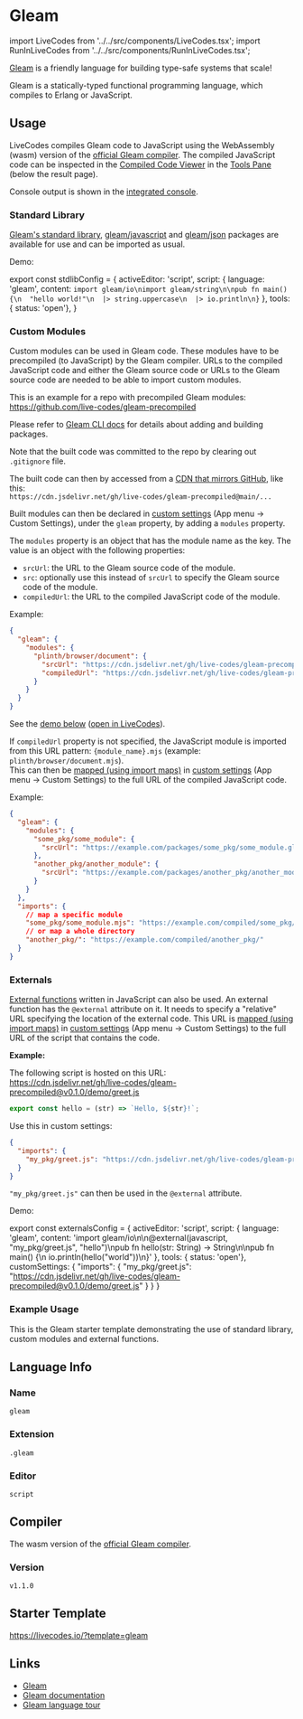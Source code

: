# Gleam

import LiveCodes from '../../src/components/LiveCodes.tsx';
import RunInLiveCodes from '../../src/components/RunInLiveCodes.tsx';

[Gleam](https://gleam.run) is a friendly language for building type-safe systems that scale!

Gleam is a statically-typed functional programming language, which compiles to Erlang or JavaScript.

## Usage

LiveCodes compiles Gleam code to JavaScript using the WebAssembly (wasm) version of the [official Gleam compiler](https://github.com/gleam-lang/gleam). The compiled JavaScript code can be inspected in the [Compiled Code Viewer](../features/compiled-code.md) in the [Tools Pane](../features/tools-pane.md) (below the result page).

Console output is shown in the [integrated console](../features/console.md).

### Standard Library

[Gleam's standard library](https://hexdocs.pm/gleam_stdlib/), [gleam/javascript](https://hexdocs.pm/gleam_javascript/) and [gleam/json](https://hexdocs.pm/gleam_json/) packages are available for use and can be imported as usual.

Demo:

export const stdlibConfig = {
activeEditor: 'script',
script: {
language: 'gleam',
content: `import gleam/io\nimport gleam/string\n\npub fn main() {\n  "hello world!"\n  |> string.uppercase\n  |> io.println\n}`
},
tools: { status: 'open'},
}

<LiveCodes config={stdlibConfig}></LiveCodes>

### Custom Modules

Custom modules can be used in Gleam code. These modules have to be precompiled (to JavaScript) by the Gleam compiler. URLs to the compiled JavaScript code and either the Gleam source code or URLs to the Gleam source code are needed to be able to import custom modules.

This is an example for a repo with precompiled Gleam modules:  
https://github.com/live-codes/gleam-precompiled

Please refer to [Gleam CLI docs](https://gleam.run/writing-gleam/command-line-reference/) for details about adding and building packages.

Note that the built code was committed to the repo by clearing out `.gitignore` file.

The built code can then by accessed from a [CDN that mirrors GitHub](https://www.jsdelivr.com/?docs=gh), like this:  
`https://cdn.jsdelivr.net/gh/live-codes/gleam-precompiled@main/...`

Built modules can then be declared in [custom settings](../advanced/custom-settings.md) (App menu → Custom Settings), under the `gleam` property, by adding a `modules` property.

The `modules` property is an object that has the module name as the key. The value is an object with the following properties:

- `srcUrl`: the URL to the Gleam source code of the module.
- `src`: optionally use this instead of `srcUrl` to specify the Gleam source code of the module.
- `compiledUrl`: the URL to the compiled JavaScript code of the module.

Example:

```json title="Custom Settings"
{
  "gleam": {
    "modules": {
      "plinth/browser/document": {
        "srcUrl": "https://cdn.jsdelivr.net/gh/live-codes/gleam-precompiled@v0.1.0/build/packages/plinth/src/plinth/browser/document.gleam",
        "compiledUrl": "https://cdn.jsdelivr.net/gh/live-codes/gleam-precompiled@v0.1.0/build/dev/javascript/plinth/plinth/browser/document.mjs"
      }
    }
  }
}
```

See the [demo below](#example-usage) ([open in LiveCodes](https://livecodes.io/?template=gleam)).

If `compiledUrl` property is not specified, the JavaScript module is imported from this URL pattern: `{module_name}.mjs` (example: `plinth/browser/document.mjs`).  
This can then be [mapped (using import maps)](../features/module-resolution.md#custom-module-resolution) in [custom settings](../advanced/custom-settings.md) (App menu → Custom Settings) to the full URL of the compiled JavaScript code.

Example:

```json title="Custom Settings"
{
  "gleam": {
    "modules": {
      "some_pkg/some_module": {
        "srcUrl": "https://example.com/packages/some_pkg/some_module.gleam"
      },
      "another_pkg/another_module": {
        "srcUrl": "https://example.com/packages/another_pkg/another_module.gleam"
      }
    }
  },
  "imports": {
    // map a specific module
    "some_pkg/some_module.mjs": "https://example.com/compiled/some_pkg/some_module.mjs",
    // or map a whole directory
    "another_pkg/": "https://example.com/compiled/another_pkg/"
  }
}
```

### Externals

[External functions](https://tour.gleam.run/advanced-features/externals/) written in JavaScript can also be used. An external function has the `@external` attribute on it. It needs to specify a "relative" URL specifying the location of the external code. This URL is [mapped (using import maps)](../features/module-resolution.md#custom-module-resolution) in [custom settings](../advanced/custom-settings.md) (App menu → Custom Settings) to the full URL of the script that contains the code.

**Example:**

The following script is hosted on this URL:  
https://cdn.jsdelivr.net/gh/live-codes/gleam-precompiled@v0.1.0/demo/greet.js

```js
export const hello = (str) => `Hello, ${str}!`;
```

Use this in custom settings:

```json title="Custom Settings"
{
  "imports": {
    "my_pkg/greet.js": "https://cdn.jsdelivr.net/gh/live-codes/gleam-precompiled@v0.1.0/demo/greet.js"
  }
}
```

`"my_pkg/greet.js"` can then be used in the `@external` attribute.

Demo:

export const externalsConfig = {
activeEditor: 'script',
script: {
language: 'gleam',
content: 'import gleam/io\n\n@external(javascript, "my_pkg/greet.js", "hello")\npub fn hello(str: String) -> String\n\npub fn main() {\n io.println(hello("world"))\n}'
},
tools: { status: 'open'},
customSettings: {
"imports": {
"my_pkg/greet.js": "https://cdn.jsdelivr.net/gh/live-codes/gleam-precompiled@v0.1.0/demo/greet.js"
}
}
}

<LiveCodes config={externalsConfig}></LiveCodes>

### Example Usage

This is the Gleam starter template demonstrating the use of standard library, custom modules and external functions.

<LiveCodes template="gleam" height="80vh"></LiveCodes>

## Language Info

### Name

`gleam`

### Extension

`.gleam`

### Editor

`script`

## Compiler

The wasm version of the [official Gleam compiler](https://github.com/gleam-lang/gleam).

### Version

`v1.1.0`

## Starter Template

https://livecodes.io/?template=gleam

## Links

- [Gleam](https://gleam.run)
- [Gleam documentation](https://gleam.run/documentation/)
- [Gleam language tour](https://tour.gleam.run/)

